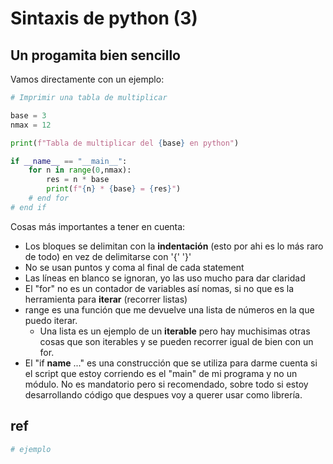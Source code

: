 # Sintaxis de python (3)

## Un progamita bien sencillo
Vamos directamente con un ejemplo:

```python
# Imprimir una tabla de multiplicar

base = 3
nmax = 12

print(f"Tabla de multiplicar del {base} en python")

if __name__ == "__main__":
	for n in range(0,nmax):
		res = n * base
		print(f"{n} * {base} = {res}")
	# end for
# end if
```

Cosas más importantes a tener en cuenta:

- Los bloques se delimitan con la **indentación** (esto por ahi es lo más raro de todo) en vez de delimitarse con '{' '}'
- No se usan puntos y coma al final de cada statement
- Las líneas en blanco se ignoran, yo las uso mucho para dar claridad
- El "for" no es un contador de variables así nomas, si no que es la herramienta para **iterar** (recorrer listas)
- range es una función que me devuelve una lista de números en la que puedo iterar. 
   - Una lista es un ejemplo de un **iterable** pero hay muchisimas otras cosas que son iterables y se pueden recorrer igual de bien con un for.
 - El "if __name__ ..." es una construcción que se utiliza para darme cuenta si el script que estoy corriendo es el "main" de mi programa y no un módulo. No es mandatorio pero si recomendado, sobre todo si estoy desarrollando código que despues voy a querer usar como librería. 

## ref

```python
# ejemplo
```

